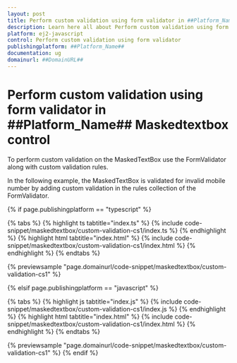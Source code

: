```yaml
---
layout: post
title: Perform custom validation using form validator in ##Platform_Name## Maskedtextbox control | Syncfusion
description: Learn here all about Perform custom validation using form validator in Syncfusion ##Platform_Name## Maskedtextbox control of Syncfusion Essential JS 2 and more.
platform: ej2-javascript
control: Perform custom validation using form validator 
publishingplatform: ##Platform_Name##
documentation: ug
domainurl: ##DomainURL##
---
```


# Perform custom validation using form validator in ##Platform_Name## Maskedtextbox control

To perform custom validation on the MaskedTextBox use the FormValidator along with custom validation rules.

In the following example, the MaskedTextBox is validated for invalid mobile number by adding custom validation in the rules collection of the FormValidator.

{% if page.publishingplatform == "typescript" %}

 {% tabs %}
{% highlight ts tabtitle="index.ts" %}
{% include code-snippet/maskedtextbox/custom-validation-cs1/index.ts %}
{% endhighlight %}
{% highlight html tabtitle="index.html" %}
{% include code-snippet/maskedtextbox/custom-validation-cs1/index.html %}
{% endhighlight %}
{% endtabs %}
        
{% previewsample "page.domainurl/code-snippet/maskedtextbox/custom-validation-cs1" %}

{% elsif page.publishingplatform == "javascript" %}

{% tabs %}
{% highlight js tabtitle="index.js" %}
{% include code-snippet/maskedtextbox/custom-validation-cs1/index.js %}
{% endhighlight %}
{% highlight html tabtitle="index.html" %}
{% include code-snippet/maskedtextbox/custom-validation-cs1/index.html %}
{% endhighlight %}
{% endtabs %}

{% previewsample "page.domainurl/code-snippet/maskedtextbox/custom-validation-cs1" %}
{% endif %}